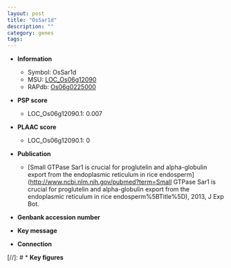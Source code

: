 ```yaml
---
layout: post
title: "OsSar1d"
description: ""
category: genes
tags: 
---
```


* **Information**  
    + Symbol: OsSar1d  
    + MSU: [LOC_Os06g12090](http://rice.plantbiology.msu.edu/cgi-bin/ORF_infopage.cgi?orf=LOC_Os06g12090)  
    + RAPdb: [Os06g0225000](http://rapdb.dna.affrc.go.jp/viewer/gbrowse_details/irgsp1?name=Os06g0225000)  

* **PSP score**  
    + LOC_Os06g12090.1: 0.007 

* **PLAAC score**  
    + LOC_Os06g12090.1: 0 

* **Publication**  
    + [Small GTPase Sar1 is crucial for proglutelin and alpha-globulin export from the endoplasmic reticulum in rice endosperm](http://www.ncbi.nlm.nih.gov/pubmed?term=Small GTPase Sar1 is crucial for proglutelin and alpha-globulin export from the endoplasmic reticulum in rice endosperm%5BTitle%5D), 2013, J Exp Bot.

* **Genbank accession number**  

* **Key message**  

* **Connection**  

[//]: # * **Key figures**  


